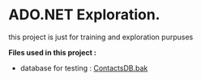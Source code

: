 # ADO.NET Exploration.  
this project is just for training and exploration purpuses

**Files used in this project :**
- database for testing : [ContactsDB.bak](https://cdn.fs.teachablecdn.com/am1JDImQyaC5UTXsvqEZ)
